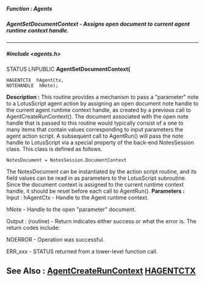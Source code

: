 ##### Function : Agents
##### AgentSetDocumentContext - Assigns open document to current agent runtime context handle.
---
##### #include <agents.h>
STATUS LNPUBLIC **AgentSetDocumentContext(**

	HAGENTCTX  hAgentCtx,
	NOTEHANDLE  hNote);
**Description :**
This routine provides a mechanism to pass a "parameter" note to a LotusScript 
agent action by assigning an open document note handle to the current agent 
runtime context handle, as created by a previous call to 
AgentCreateRunContext().  The document associated with the open note handle 
that is passed to this routine would typically consist of a one to many items 
that contain values corresponding to input parameters the agent action 
script.   A subsequent call to AgentRun() will pass the note handle to 
LotusScript via a special property of the back-end NotesSession class.   This 
class is defined as follows.   

	NotesDocument = NotesSession.DocumentContext

The NotesDocument can be instantiated by the action script routine, and its 
field values can be read in as parameters to the LotusScript subroutine.   
Since the document context is assigned to the current runtime context handle, 
it should be reset before each call to AgentRun().
**Parameters :**
Input :
hAgentCtx  -  Handle to the Agent runtime context.

hNote  -  Handle to the open "parameter" document.

Output :
(routine)  -  Return indicates either success or what the error is. The return codes include: 

NOERROR - Operation was successful.

ERR_xxx - STATUS returned from a lower-level function call.



**See Also :**
[AgentCreateRunContext](D:/md_files/AgentCreateRunContext.md)
[HAGENTCTX](D:/md_files/HAGENTCTX.md)
---
